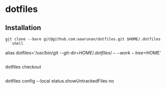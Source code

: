 # dotfiles

## Installation
```
git clone --bare git@github.com:aaarunan/dotfiles.git $HOME/.dotfiles
```shell

```
alias dotfiles='/usr/bin/git --git-dir=$HOME/.dotfiles/ --work-tree=$HOME'
```sehll

```
dotfiles checkout
```shell

```
dotfiles config --local status.showUntrackedFiles no
```shell
